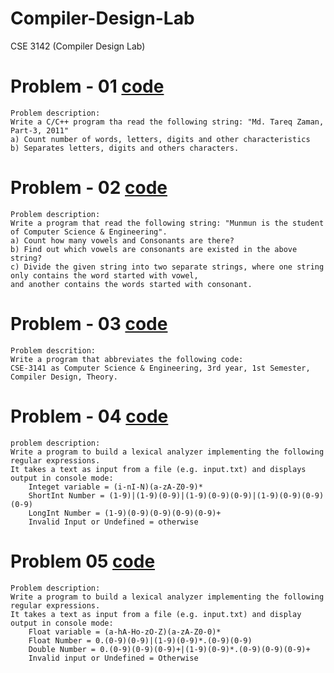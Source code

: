 # Compiler-Design-Lab
CSE 3142 (Compiler Design Lab)

# Problem - 01 [code](https://github.com/Zannatul-Naim/Compiler-Design-Lab/blob/main/problem_01.cpp)
    Problem description:
    Write a C/C++ program tha read the following string: "Md. Tareq Zaman, Part-3, 2011"
    a) Count number of words, letters, digits and other characteristics
    b) Separates letters, digits and others characters.

# Problem - 02 [code](https://github.com/Zannatul-Naim/Compiler-Design-Lab/blob/main/problem_02.cpp)
    Problem description:
    Write a program that read the following string: "Munmun is the student of Computer Science & Engineering".
    a) Count how many vowels and Consonants are there?
    b) Find out which vowels are consonants are existed in the above string?
    c) Divide the given string into two separate strings, where one string only contains the word started with vowel,
    and another contains the words started with consonant.
# Problem - 03 [code](https://github.com/Zannatul-Naim/Compiler-Design-Lab/blob/main/problem_03.cpp)
    Problem descrition: 
    Write a program that abbreviates the following code:
    CSE-3141 as Computer Science & Engineering, 3rd year, 1st Semester, Compiler Design, Theory.
# Problem - 04 [code](https://github.com/Zannatul-Naim/Compiler-Design-Lab/blob/main/problem_04.cpp)
    problem description:
    Write a program to build a lexical analyzer implementing the following regular expressions.
    It takes a text as input from a file (e.g. input.txt) and displays output in console mode:
        Integet variable = (i-nI-N)(a-zA-Z0-9)*
        ShortInt Number = (1-9)|(1-9)(0-9)|(1-9)(0-9)(0-9)|(1-9)(0-9)(0-9)(0-9)
        LongInt Number = (1-9)(0-9)(0-9)(0-9)(0-9)+
        Invalid Input or Undefined = otherwise
# Problem 05 [code](https://github.com/Zannatul-Naim/Compiler-Design-Lab/blob/main/problem_05.cpp)
    Problem description: 
    Write a program to build a lexical analyzer implementing the following regular expressions.
    It takes a text as input from a file (e.g. input.txt) and display output in console mode:
        Float variable = (a-hA-Ho-zO-Z)(a-zA-Z0-0)*
        Float Number = 0.(0-9)(0-9)|(1-9)(0-9)*.(0-9)(0-9)
        Double Number = 0.(0-9)(0-9)(0-9)+|(1-9)(0-9)*.(0-9)(0-9)(0-9)+
        Invalid input or Undefined = Otherwise

